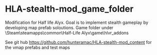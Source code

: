 # HLA-stealth-mod_game_folder
Modification for Half life Alyx. Goal is to implement stealth gameplay by developing map prefab soloutions. Game folder under \Steam\steamapps\common\Half-Life Alyx\game\hlvr_addons

See git hub https://github.com/hunteramac/HLA-stealth-mod_content for the vmap prefabs and test maps

